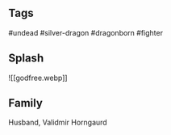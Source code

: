 ## Tags
#undead #silver-dragon #dragonborn #fighter 
## Splash
![[godfree.webp]]
## Family
Husband, Validmir Horngaurd